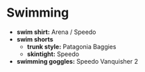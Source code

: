 # Swimming

- **swim shirt:** Arena / Speedo
- **swim shorts** 
	- **trunk style:** Patagonia Baggies
	- **skintight:** Speedo
- **swimming goggles:** Speedo Vanquisher 2